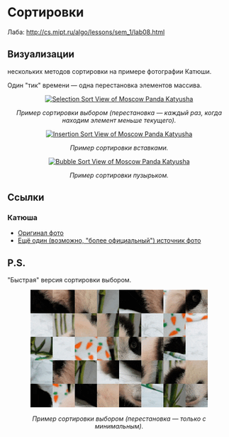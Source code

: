 # Сортировки

Лаба: http://cs.mipt.ru/algo/lessons/sem_1/lab08.html


## Визуализации

нескольких методов сортировки на примере фотографии Катюши.

Один "тик" времени — одна перестановка элементов массива.

<p align="center">
   <a href="https://media.giphy.com/media/v1.Y2lkPTc5MGI3NjExM2E4b2Fkdnl4aGFsZnh4ZXVwd2ZxOGF2c3FhM2Y4N2N6d2J1Z3NtZiZlcD12MV9pbnRlcm5hbF9naWZfYnlfaWQmY3Q9Zw/b6N0CNliyGnwHxLZrq/giphy.gif">
     <img src="./images/gif/panda_selection2_50_lossy_35_width_400.gif" alt="Selection Sort View of Moscow Panda Katyusha" title="Katyusha & Selection Sort" />
   </a>
</p>
<p align="center">
  <em>Пример сортировки выбором (перестановка — каждый раз, когда находим элемент меньше текущего).</em>
</p>

<p align="center">
   <a href="https://media.giphy.com/media/v1.Y2lkPTc5MGI3NjExOGcxb2UxeG5ibHBjY3c2eWk5cjQydDlhdTc1cHRjaTRqejhzaHQ1aiZlcD12MV9pbnRlcm5hbF9naWZfYnlfaWQmY3Q9Zw/OoRRyQdv5vU5KF0NIZ/giphy.gif">
     <img src="./images/gif/panda_insertion_50_lossy_35_width_400.gif" alt="Insertion Sort View of Moscow Panda Katyusha" title="Katyusha & Insertion Sort" />
   </a>
</p>
<p align="center">
  <em>Пример сортировки вставками.</em>
</p>

<p align="center">
   <a href="https://media.giphy.com/media/v1.Y2lkPTc5MGI3NjExNDBmZng3aXZ3ZXltOTFrdW9qdjE0Z3Z5NmdqZ2NuODltcXExbnJ2eSZlcD12MV9pbnRlcm5hbF9naWZfYnlfaWQmY3Q9Zw/6zA2PwQmMb3Ht8UnwG/giphy.gif">
     <img src="./images/gif/panda_bubble_50_lossy_35_width_400.gif" alt="Bubble Sort View of Moscow Panda Katyusha" title="Katyusha & Bubble Sort" />
   </a>
</p>
<p align="center">
  <em>Пример сортировки пузырьком.</em>
</p>


## Ссылки

### Катюша

* [Оригинал фото](https://caoinform.moscow/wp-content/uploads/sites/38/2024/01/030124-web-00005.jpg)
* [Ещё один (возможно, "более официальный") источник фото](https://www.mskagency.ru/materials/3349843)



## P.S.

"Быстрая" версия сортировки выбором.

<p align="center">
   <a href="https://media.giphy.com/media/v1.Y2lkPTc5MGI3NjExOTgydmdoeWJzaXhudHFobHBwdnMyc2xkcjZ6ajYxcXl5cXlubW1mdyZlcD12MV9pbnRlcm5hbF9naWZfYnlfaWQmY3Q9Zw/aZRf40gc0PK61rKmM5/giphy.gif">
     <img src="./images/gif/panda_selection_50_lossy_35_width_400.gif" alt="Selection Sort View of Moscow Panda Katyusha" title="Katyusha & Selection Sort" />
   </a>
</p>
<p align="center">
  <em>Пример сортировки выбором (перестановка — только с минимальным).</em>
</p>
